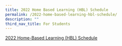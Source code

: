 ```yaml
---
title: 2022 Home Based Learning (HBL) Schedule
permalink: /2022-home-based-learning-hbl-schedule/
description: ""
third_nav_title: For Students
---
```

[2022 Home-Based Learning (HBL) Schedule](/files/2022-HBL-Schedule.pdf)